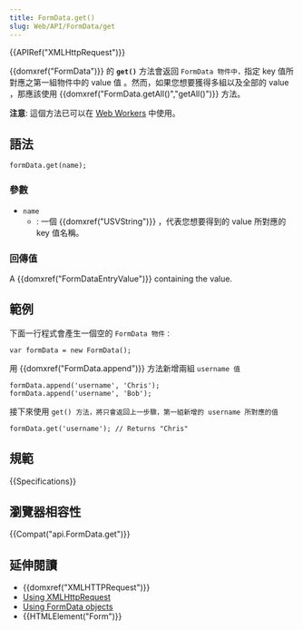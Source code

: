 ```yaml
---
title: FormData.get()
slug: Web/API/FormData/get
---
```

{{APIRef("XMLHttpRequest")}}

{{domxref("FormData")}} 的 **`get()`** 方法會返回 `FormData 物件中，`指定 key 值所對應之第一組物件中的 value 值 。然而，如果您想要獲得多組以及全部的 value ，那應該使用 {{domxref("FormData.getAll()","getAll()")}} 方法。

**注意**: 這個方法已可以在 [Web Workers](/zh-TW/docs/Web/API/Web_Workers_API) 中使用。

## 語法

```plain
formData.get(name);
```

### 參數

- `name`
  - : 一個 {{domxref("USVString")}} ，代表您想要得到的 value 所對應的 key 值名稱。

### 回傳值

A {{domxref("FormDataEntryValue")}} containing the value.

## 範例

下面一行程式會產生一個空的 `FormData 物件：`

```plain
var formData = new FormData();
```

用 {{domxref("FormData.append")}} 方法新增兩組 `username 值`

```plain
formData.append('username', 'Chris');
formData.append('username', 'Bob');
```

接下來使用 `get() 方法，將只會返回上一步驟，第一組新增的 username 所對應的值`

```plain
formData.get('username'); // Returns "Chris"
```

## 規範

{{Specifications}}

## 瀏覽器相容性

{{Compat("api.FormData.get")}}

## 延伸閱讀

- {{domxref("XMLHTTPRequest")}}
- [Using XMLHttpRequest](/zh-TW/docs/DOM/XMLHttpRequest/Using_XMLHttpRequest)
- [Using FormData objects](/zh-TW/docs/DOM/XMLHttpRequest/FormData/Using_FormData_Objects)
- {{HTMLElement("Form")}}
